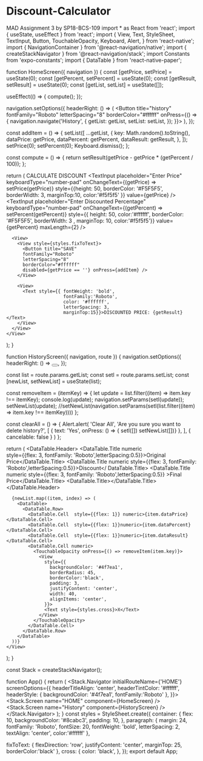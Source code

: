 # Discount-Calculator
MAD Assignment 3 by SP18-BCS-109
import * as React from 'react';
import { useState, useEffect } from 'react';
import {
  View,
  Text,
  StyleSheet,
  TextInput,
  Button,
  TouchableOpacity,
  Keyboard,
  Alert,
} from 'react-native';
import { NavigationContainer } from '@react-navigation/native';
import { createStackNavigator } from '@react-navigation/stack';
import Constants from 'expo-constants';
import { DataTable } from 'react-native-paper';

function HomeScreen({ navigation }) {
  const [getPrice, setPrice] = useState(0);
  const [getPercent, setPercent] = useState(0);
  const [getResult, setResult] = useState(0);
  const [getList, setList] = useState([]);

  useEffect(() => {
    compute();
  });

  navigation.setOptions({
    headerRight: () => (
      <Button
        title="history"
        fontFamily="Roboto"
        letterSpacing="8"
        borderColor="#ffffff"
        onPress={() => {
          navigation.navigate('History', {
            getList: getList,
            setList: setList,
          });
        }}></Button>
    ),
  });

  const addItem = () => {
    setList([
      ...getList,
      {
        key: Math.random().toString(),
        dataPrice: getPrice,
        dataPercent: getPercent,
        dataResult: getResult,
      },
    ]);
    setPrice(0);
    setPercent(0);
    Keyboard.dismiss();
  };

  const compute = () => {
    return setResult(getPrice - getPrice * (getPercent / 100));
  };

  return (
    <View style={styles.container}>
      <Text style={styles.paragraph}>CALCULATE DISCOUNT</Text>
      <TextInput
        placeholder="Enter Price"
        keyboardType="number-pad"
        onChangeText={(getPrice) => setPrice(getPrice)}
        style={{height: 50, 
                borderColor: '#F5F5F5', 
                borderWidth: 3,
                marginTop:10,
                color:'#f5f5f5'
                }}
        value={getPrice}
      />
      <TextInput
        placeholder="Enter Discounted Percentage"
        keyboardType="number-pad"
        onChangeText={(getPercent) => setPercent(getPercent)}
        style={{ height: 50,
                 color:'#ffffff',
                 borderColor: '#F5F5F5', 
                 borderWidth: 3 ,
                 marginTop: 10,
                 color:'#f5f5f5'}}
        value={getPercent}
        maxLength={2}
      />

      <View>
        <View style={styles.fixToText}>
          <Button title="SAVE" 
          fontFamily="Roboto"
          letterSpacing="8"
          borderColor="#ffffff"
          disabled={getPrice == ''} onPress={addItem} />
        </View>

        <View>
          <Text style={{ fontWeight: 'bold',
                         fontFamily:'Roboto',
                         color: '#ffffff',
                         letterSpacing: 3,
                         marginTop:15}}>DISCOUNTED PRICE: {getResult}</Text>
        </View>
      </View>
    </View>
  );
}

function HistoryScreen({ navigation, route }) {
  navigation.setOptions({
    headerRight: () => <Button title="CLEAR" 
                        fontFamily="Roboto"
                        letterSpacing="8"
                        borderColor="#ffffff"
                        onPress={clearAll}></Button>,
  });

  const list = route.params.getList;
  const setl = route.params.setList;
  const [newList, setNewList] = useState(list);

  const removeItem = (itemKey) => {
    let update = list.filter((item) => item.key !== itemKey);
    console.log(update);
    navigation.setParams(setl(update));
    setNewList(update);
    //setNewList(navigation.setParams(setl(list.filter((item) => item.key !== itemKey))))
  };

  const clearAll = () => {
    Alert.alert(
      'Clear All',
      'Are you sure you want to delete history?',
      [
        { text: 'Yes', onPress: () => {
          setl([])
          setNewList([])} },
      ],
      { cancelable: false }
    )
  };

  return (
    <View>
      <DataTable>
        <DataTable.Header>
          <DataTable.Title numeric  
                          style={{flex: 3, fontFamily: 'Roboto',letterSpacing:0.5}}>Original                            Price</DataTable.Title>
          <DataTable.Title numeric 
                          style={{flex: 3, fontFamily: 'Roboto',letterSpacing:0.5}}>Discount</                          DataTable.Title>
          <DataTable.Title numeric  style={{flex: 3, fontFamily: 'Roboto',letterSpacing:0.5}}                           >Final Price</DataTable.Title>
          <DataTable.Title></DataTable.Title>
        </DataTable.Header>
      </DataTable>

      {newList.map((item, index) => (
        <DataTable>
          <DataTable.Row>
            <DataTable.Cell  style={{flex: 1}} numeric>{item.dataPrice}</DataTable.Cell>
            <DataTable.Cell  style={{flex: 1}}numeric>{item.dataPercent}</DataTable.Cell>
            <DataTable.Cell  style={{flex: 1}}numeric>{item.dataResult}</DataTable.Cell>
            <DataTable.Cell numeric>
              <TouchableOpacity onPress={() => removeItem(item.key)}>
                <View
                  style={{
                    backgroundColor: '#4f7ea1',
                    borderRadius: 45,
                    borderColor:'black',
                    padding: 3,
                    justifyContent: 'center',
                    width: 40,
                    alignItems: 'center',
                  }}>
                  <Text style={styles.cross}>X</Text>
                </View>
              </TouchableOpacity>
            </DataTable.Cell>
          </DataTable.Row>
        </DataTable>
      ))}
    </View>
  );
}

const Stack = createStackNavigator();

function App() {
  return (
    <NavigationContainer>
      <Stack.Navigator
        initialRouteName={'HOME'}
        screenOptions={{
          headerTitleAlign: 'center',
          headerTintColor: '#ffffff',
          headerStyle: {
            backgroundColor: '#4f7ea1',
            fontFamily:'Roboto'
          },
        }}>
        <Stack.Screen name="HOME" component={HomeScreen} />
        <Stack.Screen name="History" component={HistoryScreen} />
      </Stack.Navigator>
    </NavigationContainer>
  );
}
const styles = StyleSheet.create({
  container: {
    flex: 10,
    backgroundColor: '#8cabc3',
    padding: 10,
  },
  paragraph: {
    margin: 24,
    fontFamily: 'Roboto',
    fontSize: 20,
    fontWeight: 'bold',
    letterSpacing: 2,
    textAlign: 'center',
    color:'#ffffff'
  },

  fixToText: {
    flexDirection: 'row',
    justifyContent: 'center',
    marginTop: 25,
    borderColor:'black'
  },
  cross: {
    color: 'black',
  },
});
export default App;
